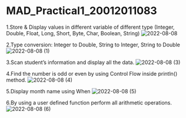 # MAD_Practical1_20012011083
1.Store & Display values in different variable of different type (Integer, Double, Float, Long, Short, Byte, Char, Boolean, String)
![2022-08-08](https://user-images.githubusercontent.com/110648378/183414665-509b201b-4500-4db9-95ea-c1964a6420f3.png)

2.Type conversion: Integer to Double, String to Integer, String to Double
![2022-08-08 (1)](https://user-images.githubusercontent.com/110648378/183415690-f1fd3b02-e1f2-44db-a8f3-dab6c75289e5.png)

3.Scan student’s information and display all the data.
![2022-08-08 (3)](https://user-images.githubusercontent.com/110648378/183416441-2fe7dc42-f42d-4f46-89f1-67e65d6921a0.png)

4.Find the number is odd or even by using Control Flow inside println() method.
![2022-08-08 (4)](https://user-images.githubusercontent.com/110648378/183416623-65b46c3d-05a4-4c3e-9ce8-709d12becf16.png)

5.Display month name using When
![2022-08-08 (5)](https://user-images.githubusercontent.com/110648378/183416711-d20c6021-710b-4e00-867a-7b5719456a0b.png)

6.By using a user defined function perform all arithmetic operations.
![2022-08-08 (6)](https://user-images.githubusercontent.com/110648378/183416804-ec783ad2-7a63-43e0-a490-f260597762b2.png)
